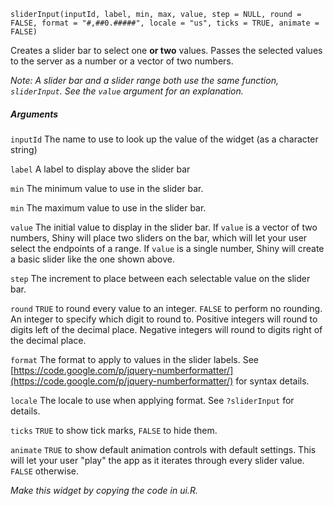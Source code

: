 
    sliderInput(inputId, label, min, max, value, step = NULL, round = FALSE, format = "#,##0.#####", locale = "us", ticks = TRUE, animate = FALSE)

    
Creates a slider bar to select one **or two** values. Passes the selected values to the server as a number or a vector of two numbers.

*Note: A slider bar and a slider range both use the same function, `sliderInput`. See the `value` argument for an explanation.*

##### Arguments

`inputId` 
The name to use to look up the value of the widget (as a character string)

`label` 
A label to display above the slider bar

`min` 
The minimum value to use in the slider bar. 

`min` 
The maximum value to use in the slider bar. 

`value`
The initial value to display in the slider bar. If `value` is a vector of two numbers, Shiny will place two sliders on the bar, which will let your user select the endpoints of a range. If `value` is a single number, Shiny will create a basic slider like the one shown above.

`step`
The increment to place between each selectable value on the slider bar.

`round`
`TRUE` to round every value to an integer. `FALSE` to perform no rounding. An integer to specify which digit to round to. Positive integers will round to digits left of the decimal place. Negative integers will round to digits right of the decimal place.

`format`
The format to apply to values in the slider labels. See [https://code.google.com/p/jquery-numberformatter/](https://code.google.com/p/jquery-numberformatter/) for syntax details.

`locale`
The locale to use when applying format. See `?sliderInput` for details.

`ticks`
`TRUE` to show tick marks, `FALSE` to hide them.

`animate`
`TRUE` to show default animation controls with default settings. This will let your user "play" the app as it iterates through every slider value. `FALSE` otherwise.

_Make this widget by copying the code in ui.R._
